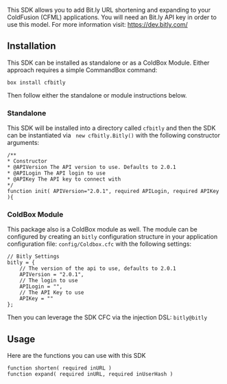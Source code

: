 This SDK allows you to add Bit.ly URL shortening and expanding to your ColdFusion (CFML) applications. You will need an Bit.ly API key in order to use this model. For more information visit: https://dev.bitly.com/

## Installation 
This SDK can be installed as standalone or as a ColdBox Module.  Either approach requires a simple CommandBox command:

```
box install cfbitly
```

Then follow either the standalone or module instructions below.

### Standalone

This SDK will be installed into a directory called `cfbitly` and then the SDK can be instantiated via ` new cfbitly.Bitly()` with the following constructor arguments:

```
/**
* Constructor
* @APIVersion The API version to use. Defaults to 2.0.1
* @APILogin The API login to use
* @APIKey The API key to connect with
*/
function init( APIVersion="2.0.1", required APILogin, required APIKey ){
```

### ColdBox Module

This package also is a ColdBox module as well.  The module can be configured by creating an `bitly` configuration structure in your application configuration file: `config/Coldbox.cfc` with the following settings:

```
// Bitly Settings
bitly = {
	// The version of the api to use, defaults to 2.0.1
	APIVersion = "2.0.1",  
	// The login to use
	APILogin = "",
	// The API Key to use
	APIKey = ""
};
```

Then you can leverage the SDK CFC via the injection DSL: `bitly@bitly`

## Usage

Here are the functions you can use with this SDK

```
function shorten( required inURL )
function expand( required inURL, required inUserHash )
```